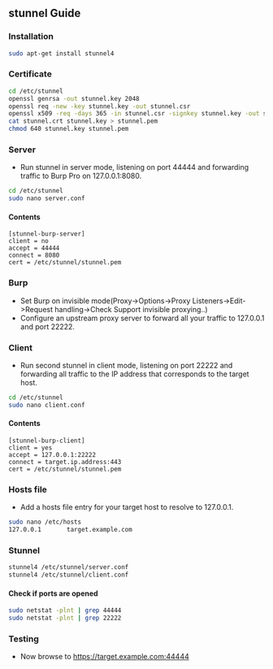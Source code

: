 ## stunnel Guide

### Installation

```bash
sudo apt-get install stunnel4
```

### Certificate

```bash
cd /etc/stunnel
openssl genrsa -out stunnel.key 2048
openssl req -new -key stunnel.key -out stunnel.csr
openssl x509 -req -days 365 -in stunnel.csr -signkey stunnel.key -out stunnel.crt
cat stunnel.crt stunnel.key > stunnel.pem
chmod 640 stunnel.key stunnel.pem
```

### Server

* Run stunnel in server mode, listening on port 44444 and forwarding traffic to Burp Pro on 127.0.0.1:8080.

```bash
cd /etc/stunnel
sudo nano server.conf
```

#### Contents

```
[stunnel-burp-server]
client = no
accept = 44444
connect = 8080
cert = /etc/stunnel/stunnel.pem
```

### Burp

* Set Burp on invisible mode(Proxy->Options->Proxy Listeners->Edit->Request handling->Check Support invisible proxying..) 
* Configure an upstream proxy server to forward all your traffic to 127.0.0.1 and port 22222.

### Client

* Run second stunnel in client mode, listening on port 22222 and forwarding all traffic to the IP address that corresponds to the target host.

```bash
cd /etc/stunnel
sudo nano client.conf
```

#### Contents

```
[stunnel-burp-client]
client = yes
accept = 127.0.0.1:22222
connect = target.ip.address:443
cert = /etc/stunnel/stunnel.pem
```


### Hosts file

* Add a hosts file entry for your target host to resolve to 127.0.0.1. 

```bash
sudo nano /etc/hosts
127.0.0.1       target.example.com
```

### Stunnel

```bash
stunnel4 /etc/stunnel/server.conf
stunnel4 /etc/stunnel/client.conf
```

#### Check if ports are opened

```bash
sudo netstat -plnt | grep 44444
sudo netstat -plnt | grep 22222
```

### Testing

* Now browse to https://target.example.com:44444

